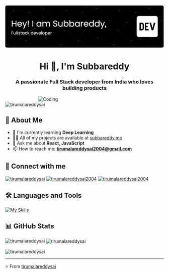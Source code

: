 [![MasterHead](./github-header-image.png)](https://subbareddy.me)

<h1 align="center">Hi 👋, I'm Subbareddy</h1>
<h3 align="center">A passionate Full Stack developer from India who loves building products</h3>

<img align="right" alt="Coding" width="400" src="https://mir-s3-cdn-cf.behance.net/project_modules/hd/06f21a161921919.63cd7887d0a70.gif">

<p align="left"> <img src="https://komarev.com/ghpvc/?username=tirumalareddysai&label=Profile%20views&color=0e75b6&style=flat" alt="tirumalareddysai" /> </p>

## 🚀 About Me
- 🌱 I'm currently learning **Deep Learning**
- 👨‍💻 All of my projects are available at [subbareddy.me](https://subbareddy.me)
- 💬 Ask me about **React, JavaScript**
- 📫 How to reach me: **tirumalareddysai2004@gmail.com**

## 🔗 Connect with me
<p align="left">
<a href="https://linkedin.com/in/tirumalareddysai" target="blank"><img align="center" src="https://raw.githubusercontent.com/rahuldkjain/github-profile-readme-generator/master/src/images/icons/Social/linked-in-alt.svg" alt="tirumalareddysai" height="30" width="40" /></a>
<a href="https://www.leetcode.com/tirumalareddysai2004" target="blank"><img align="center" src="https://raw.githubusercontent.com/rahuldkjain/github-profile-readme-generator/master/src/images/icons/Social/leet-code.svg" alt="tirumalareddysai2004" height="30" width="40" /></a>
<a href="https://auth.geeksforgeeks.org/user/tirumalareddysai2004" target="blank"><img align="center" src="https://raw.githubusercontent.com/rahuldkjain/github-profile-readme-generator/master/src/images/icons/Social/geeks-for-geeks.svg" alt="tirumalareddysai2004" height="30" width="40" /></a>
</p>

## 🛠️ Languages and Tools
[![My Skills](https://skillicons.dev/icons?i=js,html,css,react,nextjs,ts,nodejs,express,mongodb,postgres,mysql,git,docker,tailwind,bootstrap,java,c,cpp,redis&perline=7)](https://skillicons.dev)

## 📊 GitHub Stats
<p><img align="left" src="https://github-readme-stats.vercel.app/api/top-langs?username=tirumalareddysai&show_icons=true&locale=en&layout=compact" alt="tirumalareddysai" /></p>

<p>&nbsp;<img align="center" src="https://github-readme-stats.vercel.app/api?username=tirumalareddysai&show_icons=true&locale=en" alt="tirumalareddysai" /></p>

<p><img align="center" src="https://github-readme-streak-stats.herokuapp.com/?user=tirumalareddysai&" alt="tirumalareddysai" /></p>

---
⭐️ From [tirumalareddysai](https://github.com/tirumalareddysai)
